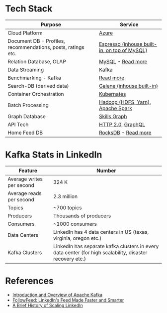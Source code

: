 # Tech Stack

| Purpose                                                      | Service                                                                                                                                                                                                                                  |
|--------------------------------------------------------------|------------------------------------------------------------------------------------------------------------------------------------------------------------------------------------------------------------------------------------------|
| Cloud Platform                                               | [Azure](https://engineering.linkedin.com/blog/2023/costwiz--saving-cost-for-linkedin-enterprise-on-azure)                                                                                                                                |
| Document DB - Profiles, recommendations, posts, ratings etc. | [Espresso (inhouse built-in, on top of MySQL)](https://engineering.linkedin.com/espresso/introducing-espresso-linkedins-hot-new-distributed-document-store)                                                                              |
| Relation Database, OLAP                                      | [MySQL](../../3_Databases/7_SQL-Databases/Readme.md) - [Read more](https://engineering.linkedin.com/blog/topic/mysql)                                                                                                             |
| Data Streaming                                               | [Kafka](../../4_MessageBrokersEDA/Kafka/Readme.md)                                                                                                                                                                                       |
| Benchmarking - Kafka                                         | [Read more](../../7c_SystemEstimations&Benchmarking/Benchmarking/KafkaBenchmarking.md)                                                                                                                                                                                                        |
| Search-DB (derived data)                                     | [Galene (inhouse built-in)](https://engineering.linkedin.com/search/did-you-mean-galene)                                                                                                                                                 |
| Container Orchestration                                      | [Kubernates](../../9_Container&Orchestration/Kubernates/Readme.md)                                                                                                                                                               |
| Batch Processing                                             | [Hadoop (HDFS, Yarn), Apache Spark](https://engineering.linkedin.com/blog/2023/reducing-apache-spark-application-dependencies-upload-by-99-)                                                                                             |
| Graph Database                                               | [Skills Graph](https://engineering.linkedin.com/blog/2022/building-linkedin-s-skills-graph-to-power-a-skills-first-world)                                                                                                                |
| API Tech                                                     | [HTTP 2.0](https://engineering.linkedin.com/blog/2021/http-2-in-infrastructure--ambry-network-stack-refactoring), [GraphQL](https://engineering.linkedin.com/blog/2023/how-linkedin-adopted-a-graphql-architecture-for-product-developm) |
| Home Feed DB                                                 | [RocksDB](../../3_Databases/14_EmbededKeyValue-Databases/RocksDB.md) - [Read more](https://engineering.linkedin.com/blog/2016/03/followfeed--linkedin-s-feed-made-faster-and-smarter)                                             |

# Kafka Stats in LinkedIn

| Feature                   | Number                                                                                                    |
|---------------------------|----------------------------------------------------------------------------------------------------------|
| Average writes per second | 324 K                                                                                                    |
| Average reads per second  | 2.3 million                                                                                              |
| Topics                    | ~700 topics                                                                                              |
| Producers                 | Thousands of producers                                                                                   |
| Consumers                 | ~1000 consumers                                                                                          |
| Data Centers              | LinkedIn has 4 data centers in US (texas, virginia, oregon etc.)                                         |
| Kafka Clusters            | LinkedIn has separate kafka clusters in every data center (for high scalability, disaster recovery etc.) |

# References
- [Introduction and Overview of Apache Kafka](https://www.slideshare.net/mumrah/kafka-talk-tri-hug)
- [FollowFeed: LinkedIn's Feed Made Faster and Smarter](https://engineering.linkedin.com/blog/2016/03/followfeed--linkedin-s-feed-made-faster-and-smarter)
- [A Brief History of Scaling LinkedIn](https://engineering.linkedin.com/architecture/brief-history-scaling-linkedin)
